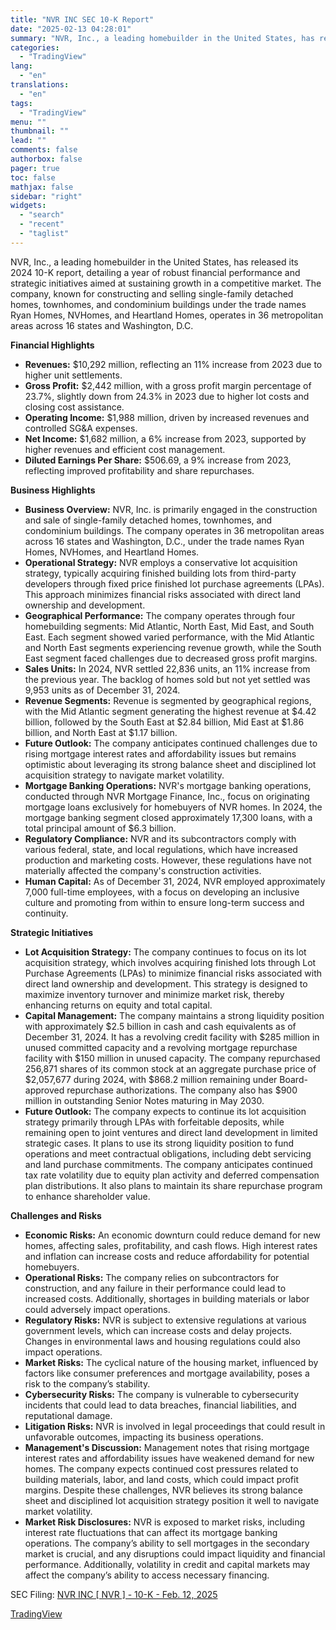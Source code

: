```yaml
---
title: "NVR INC SEC 10-K Report"
date: "2025-02-13 04:28:01"
summary: "NVR, Inc., a leading homebuilder in the United States, has released its 2024 10-K report, detailing a year of robust financial performance and strategic initiatives aimed at sustaining growth in a competitive market. The company, known for constructing and selling single-family detached homes, townhomes, and condominium buildings under the trade..."
categories:
  - "TradingView"
lang:
  - "en"
translations:
  - "en"
tags:
  - "TradingView"
menu: ""
thumbnail: ""
lead: ""
comments: false
authorbox: false
pager: true
toc: false
mathjax: false
sidebar: "right"
widgets:
  - "search"
  - "recent"
  - "taglist"
---
```


NVR, Inc., a leading homebuilder in the United States, has released its 2024 10-K report, detailing a year of robust financial performance and strategic initiatives aimed at sustaining growth in a competitive market. The company, known for constructing and selling single-family detached homes, townhomes, and condominium buildings under the trade names Ryan Homes, NVHomes, and Heartland Homes, operates in 36 metropolitan areas across 16 states and Washington, D.C.

**Financial Highlights**

* **Revenues:** $10,292 million, reflecting an 11% increase from 2023 due to higher unit settlements.
* **Gross Profit:** $2,442 million, with a gross profit margin percentage of 23.7%, slightly down from 24.3% in 2023 due to higher lot costs and closing cost assistance.
* **Operating Income:** $1,988 million, driven by increased revenues and controlled SG&A expenses.
* **Net Income:** $1,682 million, a 6% increase from 2023, supported by higher revenues and efficient cost management.
* **Diluted Earnings Per Share:** $506.69, a 9% increase from 2023, reflecting improved profitability and share repurchases.

**Business Highlights**

* **Business Overview:** NVR, Inc. is primarily engaged in the construction and sale of single-family detached homes, townhomes, and condominium buildings. The company operates in 36 metropolitan areas across 16 states and Washington, D.C., under the trade names Ryan Homes, NVHomes, and Heartland Homes.
* **Operational Strategy:** NVR employs a conservative lot acquisition strategy, typically acquiring finished building lots from third-party developers through fixed price finished lot purchase agreements (LPAs). This approach minimizes financial risks associated with direct land ownership and development.
* **Geographical Performance:** The company operates through four homebuilding segments: Mid Atlantic, North East, Mid East, and South East. Each segment showed varied performance, with the Mid Atlantic and North East segments experiencing revenue growth, while the South East segment faced challenges due to decreased gross profit margins.
* **Sales Units:** In 2024, NVR settled 22,836 units, an 11% increase from the previous year. The backlog of homes sold but not yet settled was 9,953 units as of December 31, 2024.
* **Revenue Segments:** Revenue is segmented by geographical regions, with the Mid Atlantic segment generating the highest revenue at $4.42 billion, followed by the South East at $2.84 billion, Mid East at $1.86 billion, and North East at $1.17 billion.
* **Future Outlook:** The company anticipates continued challenges due to rising mortgage interest rates and affordability issues but remains optimistic about leveraging its strong balance sheet and disciplined lot acquisition strategy to navigate market volatility.
* **Mortgage Banking Operations:** NVR's mortgage banking operations, conducted through NVR Mortgage Finance, Inc., focus on originating mortgage loans exclusively for homebuyers of NVR homes. In 2024, the mortgage banking segment closed approximately 17,300 loans, with a total principal amount of $6.3 billion.
* **Regulatory Compliance:** NVR and its subcontractors comply with various federal, state, and local regulations, which have increased production and marketing costs. However, these regulations have not materially affected the company's construction activities.
* **Human Capital:** As of December 31, 2024, NVR employed approximately 7,000 full-time employees, with a focus on developing an inclusive culture and promoting from within to ensure long-term success and continuity.

**Strategic Initiatives**

* **Lot Acquisition Strategy:** The company continues to focus on its lot acquisition strategy, which involves acquiring finished lots through Lot Purchase Agreements (LPAs) to minimize financial risks associated with direct land ownership and development. This strategy is designed to maximize inventory turnover and minimize market risk, thereby enhancing returns on equity and total capital.
* **Capital Management:** The company maintains a strong liquidity position with approximately $2.5 billion in cash and cash equivalents as of December 31, 2024. It has a revolving credit facility with $285 million in unused committed capacity and a revolving mortgage repurchase facility with $150 million in unused capacity. The company repurchased 256,871 shares of its common stock at an aggregate purchase price of $2,057,677 during 2024, with $868.2 million remaining under Board-approved repurchase authorizations. The company also has $900 million in outstanding Senior Notes maturing in May 2030.
* **Future Outlook:** The company expects to continue its lot acquisition strategy primarily through LPAs with forfeitable deposits, while remaining open to joint ventures and direct land development in limited strategic cases. It plans to use its strong liquidity position to fund operations and meet contractual obligations, including debt servicing and land purchase commitments. The company anticipates continued tax rate volatility due to equity plan activity and deferred compensation plan distributions. It also plans to maintain its share repurchase program to enhance shareholder value.

**Challenges and Risks**

* **Economic Risks:** An economic downturn could reduce demand for new homes, affecting sales, profitability, and cash flows. High interest rates and inflation can increase costs and reduce affordability for potential homebuyers.
* **Operational Risks:** The company relies on subcontractors for construction, and any failure in their performance could lead to increased costs. Additionally, shortages in building materials or labor could adversely impact operations.
* **Regulatory Risks:** NVR is subject to extensive regulations at various government levels, which can increase costs and delay projects. Changes in environmental laws and housing regulations could also impact operations.
* **Market Risks:** The cyclical nature of the housing market, influenced by factors like consumer preferences and mortgage availability, poses a risk to the company’s stability.
* **Cybersecurity Risks:** The company is vulnerable to cybersecurity incidents that could lead to data breaches, financial liabilities, and reputational damage.
* **Litigation Risks:** NVR is involved in legal proceedings that could result in unfavorable outcomes, impacting its business operations.
* **Management's Discussion:** Management notes that rising mortgage interest rates and affordability issues have weakened demand for new homes. The company expects continued cost pressures related to building materials, labor, and land costs, which could impact profit margins. Despite these challenges, NVR believes its strong balance sheet and disciplined lot acquisition strategy position it well to navigate market volatility.
* **Market Risk Disclosures:** NVR is exposed to market risks, including interest rate fluctuations that can affect its mortgage banking operations. The company’s ability to sell mortgages in the secondary market is crucial, and any disruptions could impact liquidity and financial performance. Additionally, volatility in credit and capital markets may affect the company’s ability to access necessary financing.

SEC Filing: [NVR INC [ NVR ] - 10-K - Feb. 12, 2025](https://www.sec.gov/Archives/edgar/data/906163/000090616325000011/nvr-20241231.htm)

[TradingView](https://www.tradingview.com/news/tradingview:4b356ab53efac:0-nvr-inc-sec-10-k-report/)
